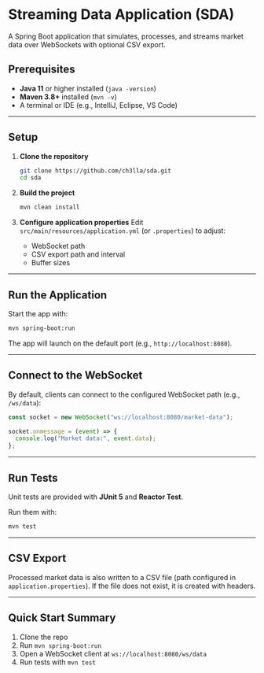 # Streaming Data Application (SDA)

A Spring Boot application that simulates, processes, and streams market data over WebSockets with optional CSV export.

## Prerequisites

* **Java 11** or higher installed (`java -version`)
* **Maven 3.8+** installed (`mvn -v`)
* A terminal or IDE (e.g., IntelliJ, Eclipse, VS Code)

---

## Setup

1. **Clone the repository**

   ```bash
   git clone https://github.com/ch3lla/sda.git
   cd sda
   ```

2. **Build the project**

   ```bash
   mvn clean install
   ```

3. **Configure application properties**
   Edit `src/main/resources/application.yml` (or `.properties`) to adjust:

    * WebSocket path
    * CSV export path and interval
    * Buffer sizes

---

## Run the Application

Start the app with:

```bash
mvn spring-boot:run
```

The app will launch on the default port (e.g., `http://localhost:8080`).

---

## Connect to the WebSocket

By default, clients can connect to the configured WebSocket path (e.g., `/ws/data`):

```javascript
const socket = new WebSocket("ws://localhost:8080/market-data");

socket.onmessage = (event) => {
  console.log("Market data:", event.data);
};
```

---

## Run Tests

Unit tests are provided with **JUnit 5** and **Reactor Test**.

Run them with:

```bash
mvn test
```

---

## CSV Export

Processed market data is also written to a CSV file (path configured in `application.properties`).
If the file does not exist, it is created with headers.

---

## Quick Start Summary

1. Clone the repo
2. Run `mvn spring-boot:run`
3. Open a WebSocket client at `ws://localhost:8080/ws/data`
4. Run tests with `mvn test`

